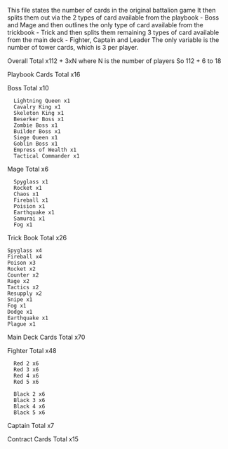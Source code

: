 This file states the number of cards in the original battalion game
It then splits them out via the 2 types of card available from the playbook - Boss and Mage
and then outlines the only type of card available from the trickbook - Trick
and then splits them remaining 3 types of card available from the main deck - Fighter, Captain and Leader
The only variable is the number of tower cards, which is 3 per player.

Overall
  Total x112 + 3xN where N is the number of players
  So 112 + 6 to 18

Playbook Cards
  Total x16

  Boss
    Total x10

      Lightning Queen x1
      Cavalry King x1
      Skeleton King x1
      Beserker Boss x1
      Zombie Boss x1
      Builder Boss x1
      Siege Queen x1
      Goblin Boss x1
      Empress of Wealth x1
      Tactical Commander x1

  Mage
    Total x6

      Spyglass x1
      Rocket x1
      Chaos x1
      Fireball x1
      Poision x1
      Earthquake x1
      Samurai x1
      Fog x1

Trick Book
  Total x26

    Spyglass x4
    Fireball x4
    Poison x3
    Rocket x2
    Counter x2
    Rage x2
    Tactics x2
    Resupply x2
    Snipe x1
    Fog x1
    Dodge x1
    Earthquake x1
    Plague x1


Main Deck Cards
  Total x70

  Fighter
    Total x48

      Red 2 x6
      Red 3 x6
      Red 4 x6
      Red 5 x6

      Black 2 x6
      Black 3 x6
      Black 4 x6
      Black 5 x6

  Captain
    Total x7

  Contract Cards
    Total x15
